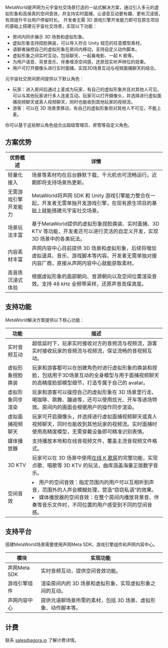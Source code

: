 MetaWorld是声网为元宇宙社交场景打造的一站式解决方案，通过引入多元的虚拟形象和高保真的空间音效，并支持实时面捕，让语音互动更有趣、更有沉浸感，有效提升平台用户停留时长。
开发者无需 3D 游戏引擎开发能力即可在原生项目的基础上搭建元宇宙社交场景，实现以下功能：
- 房间内同步展示 3D 场景和虚拟形象。
- 虚拟形象支持捏脸换装，可以导入符合 Unity 规范的任意模型素材。
- 语聊者操控自己的虚拟形象在房间内移动，支持自定义动作脚本。
- 虚拟形象之间实时互动，包括聊天、一起看电影、一起 K 歌等。
- 为用户语音、背景音乐、伴奏增添空间感，还原现实听声辨位的效果。
- 用户可打开摄像头进行实时面捕，实现3D场景互动与视频面捕聊天的结合。

元宇宙社交房间房间提供以下默认角色：
- 玩家：进入房间后通过上麦成为玩家，有自己的虚拟形象并且对其他人可见，可以与其他玩家进行多人连麦互动。玩家可以打开摄像头，并选择进行虚拟面捕视频聊天或真人视频聊天，同时也能收到其他玩家的视频流。
- 游客：可以在 3D 场景里移动，有自己的虚拟形象但对其他人不可见，不能上麦。

你可以基于这些默认角色组合出超级管理员、房管等自定义角色。

## 方案优势

|  优势概述     |  详情          |
|--------------|---------------|
|  轻量化接入            | 场景等素材均在后台静默下载，千元机也可流畅运行。近期即将支持场景热更新。               |
|  无需游戏引擎开发能力            | MetaWorld将声网 SDK 和 Unity 游戏引擎能力整合在一起，开发者无需单独开发游戏引擎，在现有原生项目的基础上就能搭建元宇宙社交场景。               |
|  场景玩法丰富            |  基于MetaWorld提供的虚拟形象捏脸换装、实时面捕、3D KTV 等功能，开发者还可以进行灵活的自定义开发，实现 3D 场景中的各类玩法。              |
|  内容素材丰富            | 声网内容中心目前提供 3D 场景和虚拟形象，后续将增加虚拟道具、音乐、游戏脚本等内容。开发者无需单独对接内容厂商，直接从声网内容中心就能获取素材。               |
|  高音质沉浸式体验            | 根据虚拟形象的面部朝向、音源朝向以及空间位置渲染音效。支持 48 kHz 全频带采样，还原声音高保真度。               |

## 支持功能

MetaWorld解决方案提供以下核心功能：

|功能	|描述|
|-------|----|
| 实时音频互动      |  超低延时下，玩家实时接收对方的音频流与视频流，游客实时接收玩家的音频流与视频流，保证流畅的音视频互动。    |
| 虚拟形象捏脸换装      |  玩家和游客都可以在创建角色时进行虚拟形象的换装和捏脸，包括用于3D场景互动的全身模型与用于面捕视频聊天的高精度脸部模型细节，打造专属于自己的 avatar。    |
| 虚拟形象同步渲染      | 玩家和游客可以操控自己的虚拟形象在 3D 场景里行走、喝咖啡、跳舞、蹦迪等，还可以使用炫光、开车等进场特效。房间内的画面会根据用户的操作同步渲染。     |
| 虚拟面捕视频聊天      |   玩家可开启摄像头，并选择进行虚拟面捕视频聊天或真人视频聊天，同时也能收到其他玩家的视频流。实时面捕时使用高精度模型，无需穿戴设备即可精准识别表情。   |
| 媒体播放器      | 支持播放本地和在线音视频文件，覆盖主流音视频文件格式。     |
| 3D KTV      | 玩家可以在 3D 场景中使用[在线 K 歌房]()的完整功能，实现点歌、唱歌等 3D KTV 的玩法，曲库涵盖海量正版数字音乐。     |
| 空间音效          |  <li>用户的空间音效：指定范围内的用户可以互相听到声音，范围外的人声会模糊处理，营造“窃窃私语”的效果。<li>媒体播放器的空间音效：在整个房间内播放背景音、伴奏等音乐文件时，不同位置的用户感受到不同的空间音感。            |



## 支持平台

搭建MetaWorld场景需要使用声网Meta SDK、游戏引擎组件和声网内容中心。

| 模块       |  实现功能      |
|-------|------|
|  声网Meta SDK      |  实时音频互动，提供空间音效功能。      |
|  游戏引擎组件      |   渲染房间内的 3D 场景和虚拟形象，实现虚拟形象之间的互动。     |
|  声网内容中心      | 提供元语聊场景所需的素材，包括 3D 场景、虚拟形象、动作脚本等。       |

## 计费

联系 sales@agora.io 了解计费详情。